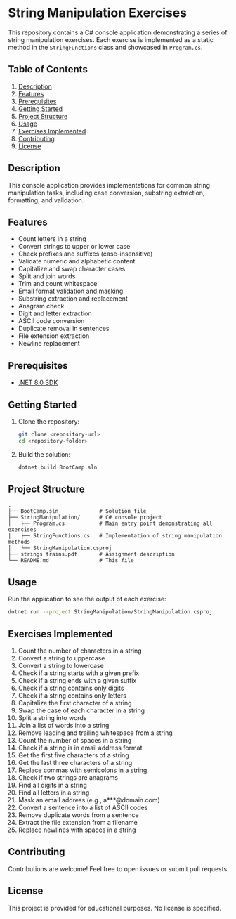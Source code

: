 # String Manipulation Exercises
This repository contains a C# console application demonstrating a series of string manipulation exercises.
Each exercise is implemented as a static method in the `StringFunctions` class and showcased in `Program.cs`.

## Table of Contents
1. [Description](#description)
2. [Features](#features)
3. [Prerequisites](#prerequisites)
4. [Getting Started](#getting-started)
5. [Project Structure](#project-structure)
6. [Usage](#usage)
7. [Exercises Implemented](#exercises-implemented)
8. [Contributing](#contributing)
9. [License](#license)

## Description
This console application provides implementations for common string manipulation tasks, including case conversion, substring extraction, formatting, and validation.

## Features
- Count letters in a string
- Convert strings to upper or lower case
- Check prefixes and suffixes (case-insensitive)
- Validate numeric and alphabetic content
- Capitalize and swap character cases
- Split and join words
- Trim and count whitespace
- Email format validation and masking
- Substring extraction and replacement
- Anagram check
- Digit and letter extraction
- ASCII code conversion
- Duplicate removal in sentences
- File extension extraction
- Newline replacement

## Prerequisites
- [.NET 8.0 SDK](https://dotnet.microsoft.com/download)

## Getting Started
1. Clone the repository:
   ```bash
   git clone <repository-url>
   cd <repository-folder>
   ```
2. Build the solution:
   ```bash
   dotnet build BootCamp.sln
   ```

## Project Structure
```
. 
├── BootCamp.sln             # Solution file
├── StringManipulation/      # C# console project
│   ├── Program.cs           # Main entry point demonstrating all exercises
│   ├── StringFunctions.cs   # Implementation of string manipulation methods
│   └── StringManipulation.csproj
├── strings trains.pdf       # Assignment description
└── README.md                # This file
```

## Usage
Run the application to see the output of each exercise:
```bash
dotnet run --project StringManipulation/StringManipulation.csproj
```

## Exercises Implemented
1. Count the number of characters in a string
2. Convert a string to uppercase
3. Convert a string to lowercase
4. Check if a string starts with a given prefix
5. Check if a string ends with a given suffix
6. Check if a string contains only digits
7. Check if a string contains only letters
8. Capitalize the first character of a string
9. Swap the case of each character in a string
10. Split a string into words
11. Join a list of words into a string
12. Remove leading and trailing whitespace from a string
13. Count the number of spaces in a string
14. Check if a string is in email address format
15. Get the first five characters of a string
16. Get the last three characters of a string
17. Replace commas with semicolons in a string
18. Check if two strings are anagrams
19. Find all digits in a string
20. Find all letters in a string
21. Mask an email address (e.g., a***@domain.com)
22. Convert a sentence into a list of ASCII codes
23. Remove duplicate words from a sentence
24. Extract the file extension from a filename
25. Replace newlines with spaces in a string

## Contributing
Contributions are welcome! Feel free to open issues or submit pull requests.

## License
This project is provided for educational purposes. No license is specified.